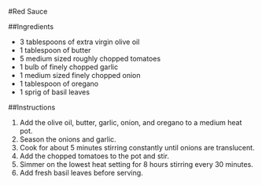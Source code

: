 #Red Sauce

##Ingredients
* 3 tablespoons of extra virgin olive oil
* 1 tablespoon of butter
* 5 medium sized roughly chopped tomatoes
* 1 bulb of finely chopped garlic
* 1 medium sized finely chopped onion
* 1 tablespoon of oregano
* 1 sprig of basil leaves

##Instructions
1. Add the olive oil, butter, garlic, onion, and oregano to a medium heat pot.
2. Season the onions and garlic.
3. Cook for about 5 minutes stirring constantly until onions are translucent.
4. Add the chopped tomatoes to the pot and stir.
5. Simmer on the lowest heat setting for 8 hours stirring every 30 minutes.
6. Add fresh basil leaves before serving.
